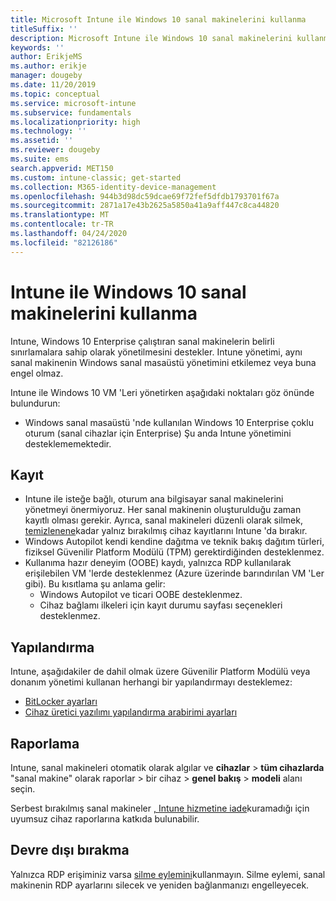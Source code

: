 ```yaml
---
title: Microsoft Intune ile Windows 10 sanal makinelerini kullanma
titleSuffix: ''
description: Microsoft Intune ile Windows 10 sanal makinelerini kullanma yönergeleri
keywords: ''
author: ErikjeMS
ms.author: erikje
manager: dougeby
ms.date: 11/20/2019
ms.topic: conceptual
ms.service: microsoft-intune
ms.subservice: fundamentals
ms.localizationpriority: high
ms.technology: ''
ms.assetid: ''
ms.reviewer: dougeby
ms.suite: ems
search.appverid: MET150
ms.custom: intune-classic; get-started
ms.collection: M365-identity-device-management
ms.openlocfilehash: 944b3d98dc59dcae69f72fef5dfdb1793701f67a
ms.sourcegitcommit: 2871a17e43b2625a5850a41a9aff447c8ca44820
ms.translationtype: MT
ms.contentlocale: tr-TR
ms.lasthandoff: 04/24/2020
ms.locfileid: "82126186"
---
```

# <a name="using-windows-10-virtual-machines-with-intune"></a>Intune ile Windows 10 sanal makinelerini kullanma

Intune, Windows 10 Enterprise çalıştıran sanal makinelerin belirli sınırlamalara sahip olarak yönetilmesini destekler. Intune yönetimi, aynı sanal makinenin Windows sanal masaüstü yönetimini etkilemez veya buna engel olmaz.

Intune ile Windows 10 VM 'Leri yönetirken aşağıdaki noktaları göz önünde bulundurun:

- Windows sanal masaüstü 'nde kullanılan Windows 10 Enterprise çoklu oturum (sanal cihazlar için Enterprise) Şu anda Intune yönetimini desteklememektedir.

## <a name="enrollment"></a>Kayıt
- Intune ile isteğe bağlı, oturum ana bilgisayar sanal makinelerini yönetmeyi önermiyoruz. Her sanal makinenin oluşturulduğu zaman kayıtlı olması gerekir. Ayrıca, sanal makineleri düzenli olarak silmek, [temizlenene](../remote-actions/devices-wipe.md#automatically-delete-devices-with-cleanup-rules)kadar yalnız bırakılmış cihaz kayıtlarını Intune 'da bırakır. 
- Windows Autopilot kendi kendine dağıtma ve teknik bakış dağıtım türleri, fiziksel Güvenilir Platform Modülü (TPM) gerektirdiğinden desteklenmez. 
- Kullanıma hazır deneyim (OOBE) kaydı, yalnızca RDP kullanılarak erişilebilen VM 'lerde desteklenmez (Azure üzerinde barındırılan VM 'Ler gibi). Bu kısıtlama şu anlama gelir:
    - Windows Autopilot ve ticari OOBE desteklenmez.
    - Cihaz bağlamı ilkeleri için kayıt durumu sayfası seçenekleri desteklenmez.


## <a name="configuration"></a>Yapılandırma
Intune, aşağıdakiler de dahil olmak üzere Güvenilir Platform Modülü veya donanım yönetimi kullanan herhangi bir yapılandırmayı desteklemez:
- [BitLocker ayarları](../configuration/device-profiles.md#endpoint-protection)
- [Cihaz üretici yazılımı yapılandırma arabirimi ayarları](../configuration/device-profiles.md#device-firmware-configuration-interface)

## <a name="reporting"></a>Raporlama
Intune, sanal makineleri otomatik olarak algılar ve **cihazlar** > **tüm cihazlarda** "sanal makine" olarak raporlar > bir cihaz > **genel bakış** > **modeli** alanı seçin. 

Serbest bırakılmış sanal makineler [, Intune hizmetine iade](../configuration/device-profile-troubleshoot.md#how-long-does-it-take-for-devices-to-get-a-policy-profile-or-app-after-they-are-assigned)kuramadığı için uyumsuz cihaz raporlarına katkıda bulunabilir.

## <a name="retirement"></a>Devre dışı bırakma
Yalnızca RDP erişiminiz varsa [silme eylemini](../remote-actions/devices-wipe.md#wipe)kullanmayın. Silme eylemi, sanal makinenin RDP ayarlarını silecek ve yeniden bağlanmanızı engelleyecek.


